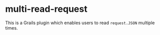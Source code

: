 # multi-read-request
This is a Grails plugin which enables users to read `request.JSON` multiple times.
